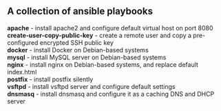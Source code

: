## A collection of ansible playbooks 

**apache** - install apache2 and configure default virtual host on port 8080<br />
**create-user-copy-public-key** - create a remote user and copy a pre-configured encrypted SSH public key<br />
**docker** - install Docker on Debian-based systems<br />
**mysql** - install MySQL server on Debian-based systems<br />
**nginx** - install nginx on Debian-based systems, and replace default index.html<br />
**postfix** - install postfix silently<br />
**vsftpd** - install vsftpd server and configure default settings<br />
**dnsmasq** - install dnsmasq and configure it as a caching DNS and DHCP server